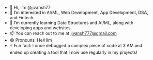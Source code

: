 - 👋 Hi, I’m @jivansh77
- 👀 I’m interested in AI/ML, Web Development, App Development, DSA, and Fintech
- 🌱 I’m currently learning Data Structures and AI/ML, along with developing apps and websites
- 📫 You can reach out to me at jivansh777@gmail.com
- 😄 Pronouns: He/Him
- ⚡ Fun fact: I once debugged a complex piece of code at 3 AM and ended up creating a tool that I now use regularly in my projects!
